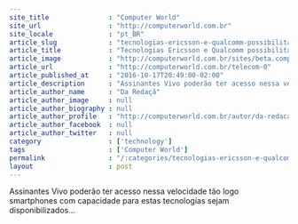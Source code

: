 ```yaml
---
site_title               : "Computer World"
site_url                 : "http://computerworld.com.br"
site_locale              : "pt_BR"
article_slug             : "tecnologias-ericsson-e-qualcomm-possibilitam-velocidade-de-rede-de-530-mbps-no-brasil"
article_title            : "Tecnologias Ericsson e Qualcomm possibilitam velocidade de rede de 530 Mbps no Brasil"
article_image            : "http://computerworld.com.br/sites/beta.computerworld.com.br/files/news_articles/rede_infra_digital.jpg"
article_url              : "http://computerworld.com.br/telecom-0"
article_published_at     : "2016-10-17T20:49:00-02:00"
article_description      : "Assinantes Vivo poderão ter acesso nessa velocidade tão logo smartphones com capacidade para estas tecnologias sejam disponibilizados..."
article_author_name      : "Da Redaçã"
article_author_image     : null
article_author_biography : null
article_author_profile   : "http://computerworld.com.br/autor/da-redacao"
article_author_facebook  : null
article_author_twitter   : null
category                 : ['technology']
tags                     : ['Computer World']
permalink                : "/:categories/tecnologias-ericsson-e-qualcomm-possibilitam-velocidade-de-rede-de-530-mbps-no-brasil/"
layout                   : post
---
```


Assinantes Vivo poderão ter acesso nessa velocidade tão logo smartphones com capacidade para estas tecnologias sejam disponibilizados...
